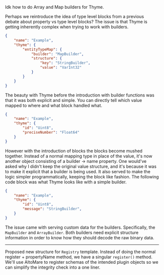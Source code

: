 Idk how to do Array and Map builders for Thyme.

Perhaps we reintroduce the idea of type level blocks from a previous debate about
property vs type level blocks? The issue is that Thyme is getting inherently complex
when trying to work with builders.

```json
{
    "name": "Example",
    "thyme": {
        "entityTypeMap": {
            "builder": "MapBuilder",
            "structure": {
                "key": "StringBuilder",
                "value": "VarInt32"
            }
        }
    }
}
```

The beauty with Thyme before the introduction with builder functions was that
it was both explicit and simple. You can directly tell which value mapped to where
and what block handled what.

```json
{
    "name": "Example",
    "thyme": {
        "id": "Uint8",
        "preciseNumber": "Float64"
    }
}
```

However with the introduction of blocks the blocks become mushed together.
Instead of a normal mapping type in place of the value, it's now another
object consisting of a builder -> name property. One would've asked why I
didn't keep the original value structure, and it's because it was to make it
explicit that a builder is being used. It also served to make the logic simpler
programmatically, keeping the block like fashion. The following code block was
what Thyme looks like with a simple builder.

```json
{
    "name": "Example",
    "thyme": {
        "id": "Uint8",
        "message": "StringBuilder",
    }
}
```

The issue came with serving custom
data for the builders. Specifically, the `MapBuilder` and `ArrayBuilder`. Both
builders need explicit structure information in order to know how they should
decode the raw binary data.

---

Proposed new structure for `Registry` template. Instead of doing the normal
register + propertyName method, we have a singular `register()` method.
We'll use AltoMare to register schemas of the intended plugin objects so we
can simplify the integrity check into a one liner.
